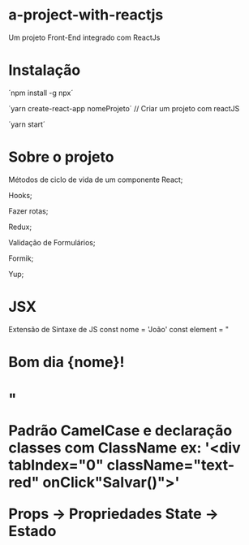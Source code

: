 # a-project-with-reactjs
Um projeto Front-End integrado com ReactJs

# Instalação
´npm install -g npx´

´yarn create-react-app nomeProjeto´ // Criar um projeto com reactJS

´yarn start´

# Sobre o projeto

Métodos de ciclo de vida de um componente React;

Hooks;

Fazer rotas;

Redux;

Validação de Formulários;

Formik;

Yup;


# JSX
Extensão de Sintaxe de JS
const nome = 'João'
const element = "<h1>Bom dia {nome}!<h1/>"

Padrão CamelCase e declaração classes com ClassName
ex: '<div tabIndex="0"  className="text-red" onClick"Salvar()"></div>'

Props -> Propriedades
State -> Estado

